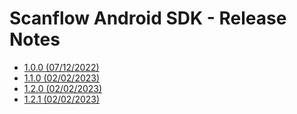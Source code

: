 # Scanflow Android SDK - Release Notes

- [1.0.0   (07/12/2022)](android-v1.0.0.md)
- [1.1.0   (02/02/2023)](android-v1.1.0.md)
- [1.2.0   (02/02/2023)](android-v1.2.0.md)
- [1.2.1   (02/02/2023)](android-v1.2.1.md)
